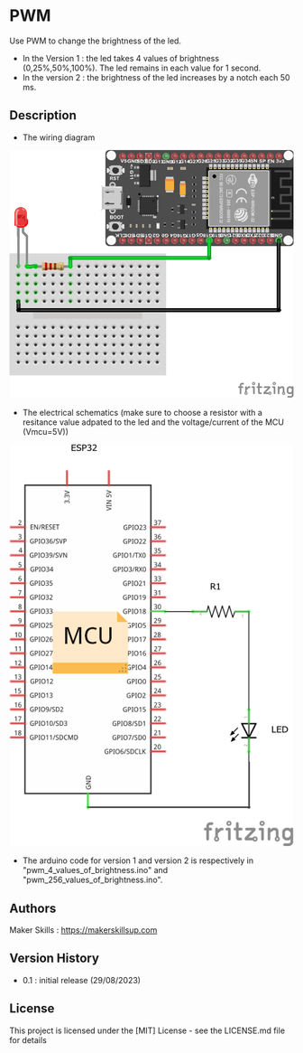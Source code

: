 # PWM

Use PWM to change the brightness of the led.
- In the Version 1 : the led takes 4 values of brightness (0,25%,50%,100%). The led remains in each value for 1 second.
- In the version 2 : the brightness of the led increases by a notch each 50 ms.

## Description

- The wiring diagram

![This is an alt text.](../img/wiring%20diagram.png "This is a sample image.")

- The electrical schematics (make sure to choose a resistor with a resitance value adpated to the led and the voltage/current of the MCU (Vmcu=5V))

![This is an alt text.](../img/electric%20schematics.png "This is a sample image.")

- The arduino code for version 1 and version 2 is respectively in "pwm_4_values_of_brightness.ino" and "pwm_256_values_of_brightness.ino".

## Authors

Maker Skills : https://makerskillsup.com

## Version History

- 0.1 : initial release (29/08/2023)

## License

This project is licensed under the [MIT] License - see the LICENSE.md file for details
